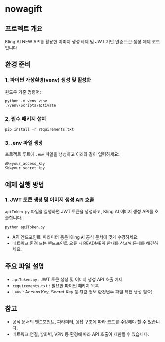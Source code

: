 # nowagift

## 프로젝트 개요
Kling AI NEW API를 활용한 이미지 생성 예제 및 JWT 기반 인증 토큰 생성 예제 코드입니다.

## 환경 준비

### 1. 파이썬 가상환경(venv) 생성 및 활성화
윈도우 기준 명령어:
```
python -m venv venv
.\venv\Scripts\activate
```

### 2. 필수 패키지 설치
```
pip install -r requirements.txt
```

### 3. .env 파일 생성
프로젝트 루트에 `.env` 파일을 생성하고 아래와 같이 입력하세요:
```
AK=your_access_key
SK=your_secret_key
```

## 예제 실행 방법

### 1. JWT 토큰 생성 및 이미지 생성 API 호출
`apiToken.py` 파일을 실행하면 JWT 토큰을 생성하고, Kling AI 이미지 생성 API를 호출합니다.

```
python apiToken.py
```

- API 엔드포인트, 파라미터 등은 Kling AI 공식 문서에 맞게 수정하세요.
- 네트워크 환경 또는 엔드포인트 오류 시 README의 안내를 참고해 문제를 해결하세요.

## 주요 파일 설명
- `apiToken.py` : JWT 토큰 생성 및 이미지 생성 API 호출 예제
- `requirements.txt` : 필요한 파이썬 패키지 목록
- `.env` : Access Key, Secret Key 등 민감 정보 환경변수 파일(직접 생성 필요)

## 참고
- 공식 문서의 엔드포인트, 파라미터, 응답 구조에 따라 코드를 수정해야 할 수 있습니다.
- 네트워크 연결, 방화벽, VPN 등 환경에 따라 API 호출이 제한될 수 있습니다.
